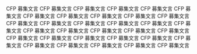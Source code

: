 CFP 募集文言 CFP 募集文言 CFP 募集文言 CFP 募集文言 CFP 募集文言 CFP 募集文言 CFP 募集文言 CFP 募集文言 CFP 募集文言 CFP 募集文言 CFP 募集文言 CFP 募集文言 CFP 募集文言 CFP 募集文言 CFP 募集文言 CFP 募集文言 CFP 募集文言 CFP 募集文言 CFP 募集文言 CFP 募集文言 CFP 募集文言 CFP 募集文言 CFP 募集文言 CFP 募集文言 CFP 募集文言 CFP 募集文言 CFP 募集文言 CFP 募集文言 CFP 募集文言 CFP 募集文言 CFP 募集文言 CFP 募集文言 CFP 募集文言
